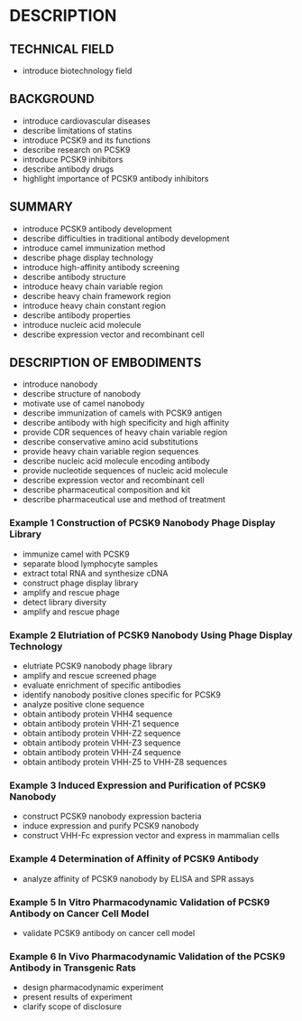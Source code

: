 # DESCRIPTION

## TECHNICAL FIELD

- introduce biotechnology field

## BACKGROUND

- introduce cardiovascular diseases
- describe limitations of statins
- introduce PCSK9 and its functions
- describe research on PCSK9
- introduce PCSK9 inhibitors
- describe antibody drugs
- highlight importance of PCSK9 antibody inhibitors

## SUMMARY

- introduce PCSK9 antibody development
- describe difficulties in traditional antibody development
- introduce camel immunization method
- describe phage display technology
- introduce high-affinity antibody screening
- describe antibody structure
- introduce heavy chain variable region
- describe heavy chain framework region
- introduce heavy chain constant region
- describe antibody properties
- introduce nucleic acid molecule
- describe expression vector and recombinant cell

## DESCRIPTION OF EMBODIMENTS

- introduce nanobody
- describe structure of nanobody
- motivate use of camel nanobody
- describe immunization of camels with PCSK9 antigen
- describe antibody with high specificity and high affinity
- provide CDR sequences of heavy chain variable region
- describe conservative amino acid substitutions
- provide heavy chain variable region sequences
- describe nucleic acid molecule encoding antibody
- provide nucleotide sequences of nucleic acid molecule
- describe expression vector and recombinant cell
- describe pharmaceutical composition and kit
- describe pharmaceutical use and method of treatment

### Example 1 Construction of PCSK9 Nanobody Phage Display Library

- immunize camel with PCSK9
- separate blood lymphocyte samples
- extract total RNA and synthesize cDNA
- construct phage display library
- amplify and rescue phage
- detect library diversity
- amplify and rescue phage

### Example 2 Elutriation of PCSK9 Nanobody Using Phage Display Technology

- elutriate PCSK9 nanobody phage library
- amplify and rescue screened phage
- evaluate enrichment of specific antibodies
- identify nanobody positive clones specific for PCSK9
- analyze positive clone sequence
- obtain antibody protein VHH4 sequence
- obtain antibody protein VHH-Z1 sequence
- obtain antibody protein VHH-Z2 sequence
- obtain antibody protein VHH-Z3 sequence
- obtain antibody protein VHH-Z4 sequence
- obtain antibody protein VHH-Z5 to VHH-Z8 sequences

### Example 3 Induced Expression and Purification of PCSK9 Nanobody

- construct PCSK9 nanobody expression bacteria
- induce expression and purify PCSK9 nanobody
- construct VHH-Fc expression vector and express in mammalian cells

### Example 4 Determination of Affinity of PCSK9 Antibody

- analyze affinity of PCSK9 nanobody by ELISA and SPR assays

### Example 5 In Vitro Pharmacodynamic Validation of PCSK9 Antibody on Cancer Cell Model

- validate PCSK9 antibody on cancer cell model

### Example 6 In Vivo Pharmacodynamic Validation of the PCSK9 Antibody in Transgenic Rats

- design pharmacodynamic experiment
- present results of experiment
- clarify scope of disclosure

